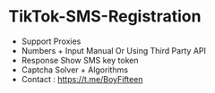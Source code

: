 # TikTok-SMS-Registration
- Support Proxies
- Numbers + Input Manual Or Using Third Party API
- Response Show SMS key token  
- Captcha Solver + Algorithms
- Contact : https://t.me/BoyFifteen
 

